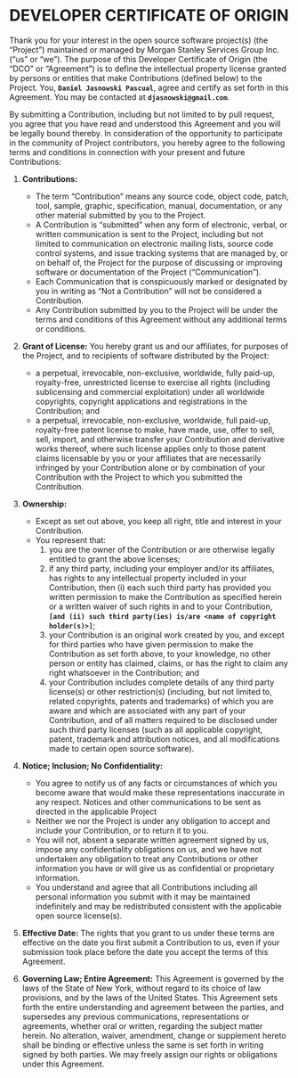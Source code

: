 # DEVELOPER CERTIFICATE OF ORIGIN

Thank you for your interest in the open source software project(s) (the “Project”) maintained or managed by 
Morgan Stanley Services Group Inc. (“us” or “we”). The purpose of this Developer Certificate of Origin (the “DCO” or
“Agreement”) is to define the intellectual property license granted by persons or entities that make Contributions 
(defined below) to the Project. You, **`Daniel Jasnowski Pascual`**, agree and certify as set forth in this Agreement. You may be 
contacted at **`djasnowski@gmail.com`**.

By submitting a Contribution, including but not limited to by pull request, you agree that you have read and 
understood this Agreement and you will be legally bound thereby.  In consideration of the opportunity to 
participate in the community of Project contributors, you hereby agree to the following terms and conditions in 
connection with your present and future Contributions: 

1. **Contributions:** 
    * The term “Contribution” means any source code, object code, patch, tool, sample, graphic, specification, 
    manual, documentation, or any other material submitted by you to the Project. 
    * A Contribution is “submitted” when any form of electronic, verbal, or written communication is sent to the 
    Project, including but not limited to communication on electronic mailing lists, source code control systems,
    and issue tracking systems that are managed by, or on behalf of, the Project for the purpose of discussing or
    improving software or documentation of the Project (“Communication”). 
    * Each Communication that is conspicuously marked or designated by you in writing as “Not a Contribution” will
    not be considered a Contribution. 
    * Any Contribution submitted by you to the Project will be under the terms and conditions of this Agreement
    without any additional terms or conditions. 

2. **Grant of License:** You hereby grant us and our affiliates, for purposes of the Project, and to recipients of 
software distributed by the Project: 
    * a perpetual, irrevocable, non-exclusive, worldwide, fully paid-up, royalty-free, unrestricted license to 
    exercise all rights (including sublicensing and commercial exploitation) under all worldwide copyrights, 
    copyright applications and registrations in the Contribution; and 
    * a perpetual, irrevocable, non-exclusive, worldwide, full paid-up, royalty-free patent license to make, 
    have made, use, offer to sell, sell, import, and otherwise transfer your Contribution and derivative works 
    thereof, where such license applies only to those patent claims licensable by you or your affiliates that 
    are necessarily infringed by your Contribution alone or by combination of your Contribution with the Project 
    to which you submitted the Contribution.

3. **Ownership:** 
    * Except as set out above, you keep all right, title and interest in your Contribution.
    * You represent that: 
        1. you are the owner of the Contribution or are otherwise legally entitled to grant the above licenses;
        1. if any third party, including your employer and/or its affiliates, has rights to any intellectual 
        property included in your Contribution, then (i) each such third party has provided you written permission 
        to make the Contribution as specified herein or a written waiver of such rights in and to your Contribution, 
        **`[and (ii) such third party(ies) is/are <name of copyright holder(s)>]`**;
        1. your Contribution is an original work created by you, and except for third parties who have given 
        permission to make the Contribution as set forth above, to your knowledge, no other person or entity has 
        claimed, claims, or has the right to claim any right whatsoever in the Contribution; and
        1. your Contribution includes complete details of any third party license(s) or other restriction(s) 
        (including, but not limited to, related copyrights, patents and trademarks) of which you are aware and 
        which are associated with any part of your Contribution, and of all matters required to be disclosed under 
        such third party licenses (such as all applicable copyright, patent, trademark and attribution notices, and 
        all modifications made to certain open source software). 

4. **Notice; Inclusion; No Confidentiality:** 
    * You agree to notify us of any facts or circumstances of which you become aware that would make these 
    representations inaccurate in any respect. Notices and other communications to be sent as directed in the 
    applicable Project
    * Neither we nor the Project is under any obligation to accept and include your Contribution, or to return it to you. 
    * You will not, absent a separate written agreement signed by us, impose any confidentiality obligations 
    on us, and we have not undertaken any obligation to treat any Contributions or other information you have 
    or will give us as confidential or proprietary information.
    * You understand and agree that all Contributions including all personal information you submit with it may 
    be maintained indefinitely and may be redistributed consistent with the applicable open source license(s).

5. **Effective Date:** The rights that you grant to us under these terms are effective on the date you first 
submit a Contribution to us, even if your submission took place before the date you accept the terms of this Agreement. 

6. **Governing Law; Entire Agreement:** This Agreement is governed by the laws of the State of New York, 
without regard to its choice of law provisions, and by the laws of the United States.  This Agreement sets 
forth the entire understanding and agreement between the parties, and supersedes any previous communications, 
representations or agreements, whether oral or written, regarding the subject matter herein.  No alteration, waiver, 
amendment, change or supplement hereto shall be binding or effective unless the same is set forth in writing 
signed by both parties. We may freely assign our rights or obligations under this Agreement.